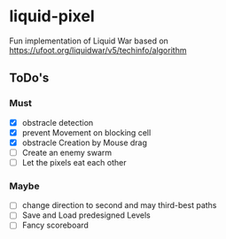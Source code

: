 # liquid-pixel

Fun implementation of Liquid War based on https://ufoot.org/liquidwar/v5/techinfo/algorithm

## ToDo's

### Must

- [x] obstracle detection
- [x] prevent Movement on blocking cell
- [x] obstracle Creation by Mouse drag
- [ ] Create an enemy swarm
- [ ] Let the pixels eat each other

### Maybe

- [ ] change direction to second and may third-best paths
- [ ] Save and Load predesigned Levels
- [ ] Fancy scoreboard
